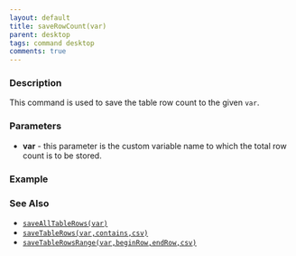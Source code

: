 ```yaml
---
layout: default
title: saveRowCount(var)
parent: desktop
tags: command desktop
comments: true
---
```


### Description

This command is used to save the table row count to the given `var`.

### Parameters

- **var** - this parameter is the custom variable name to which the total row count is to be stored.

### Example


### See Also

- [`saveAllTableRows(var)`](saveAllTableRows(var))
- [`saveTableRows(var,contains,csv)`](saveTableRows(var,contains,csv))
- [`saveTableRowsRange(var,beginRow,endRow,csv)`](saveTableRowsRange(var,beginRow,endRow,csv))